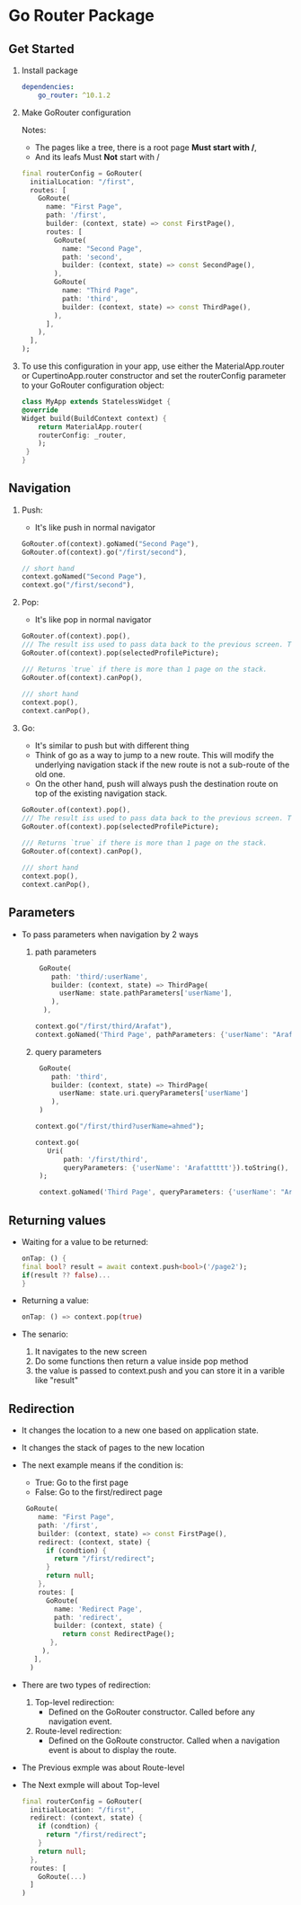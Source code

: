 # Go Router Package

## Get Started

1. Install package

    ```yaml
    dependencies:
        go_router: ^10.1.2
    ```

2. Make GoRouter configuration

    Notes:
      - The pages like a tree, there is a root page **Must start with /**,
      - And its leafs Must **Not** start with /

    ```dart
    final routerConfig = GoRouter(
      initialLocation: "/first",
      routes: [
        GoRoute(
          name: "First Page",
          path: '/first',
          builder: (context, state) => const FirstPage(),
          routes: [
            GoRoute(
              name: "Second Page",
              path: 'second',
              builder: (context, state) => const SecondPage(),
            ),
            GoRoute(
              name: "Third Page",
              path: 'third',
              builder: (context, state) => const ThirdPage(),
            ),
          ],
        ),
      ],
    );
    ```

3. To use this configuration in your app, use either the MaterialApp.router or CupertinoApp.router constructor and set the routerConfig parameter to your GoRouter configuration object:

    ```dart
    class MyApp extends StatelessWidget {
    @override
    Widget build(BuildContext context) {
        return MaterialApp.router(
        routerConfig: _router,
        );
     }
    }
    ```

## Navigation

1. Push:

    - It's like push in normal navigator

    ```dart
    GoRouter.of(context).goNamed("Second Page"),
    GoRouter.of(context).go("/first/second"),
    
    // short hand
    context.goNamed("Second Page"),
    context.go("/first/second"),
    ```

2. Pop:

    - It's like pop in normal navigator

    ```dart
    GoRouter.of(context).pop(),
    /// The result iss used to pass data back to the previous screen. This can be useful for scenarios where you need to update the state of the previous screen based on the user's actions on the current screen.
    GoRouter.of(context).pop(selectedProfilePicture);
    
    /// Returns `true` if there is more than 1 page on the stack.
    GoRouter.of(context).canPop(),
  
    /// short hand
    context.pop(),
    context.canPop(),
    ```

3. Go:

    - It's similar to push but with different thing
    - Think of go as a way to jump to a new route. This will modify the underlying navigation stack if the new route is   not a sub-route of the old one.
    - On the other hand, push will always push the destination route on top of the existing navigation stack.

    ```dart
    GoRouter.of(context).pop(),
    /// The result iss used to pass data back to the previous screen. This can be useful for scenarios where you need to update the state of the previous screen based on the user's actions on the current screen.
    GoRouter.of(context).pop(selectedProfilePicture);
    
    /// Returns `true` if there is more than 1 page on the stack.
    GoRouter.of(context).canPop(),
  
    /// short hand
    context.pop(),
    context.canPop(),
    ```

## Parameters

- To pass parameters when navigation by 2 ways

  1. path parameters

      ```dart
       GoRoute(
          path: 'third/:userName',
          builder: (context, state) => ThirdPage(
            userName: state.pathParameters['userName'],
          ),
        ),
      ```

      ```dart
      context.go("/first/third/Arafat"),
      context.goNamed('Third Page', pathParameters: {'userName': "Arafat"});
      ```

  2. query parameters

      ```dart
       GoRoute(
          path: 'third',
          builder: (context, state) => ThirdPage(
            userName: state.uri.queryParameters['userName']
          ),
       )
      ```
  
      ```dart
      context.go("/first/third?userName=ahmed");
  
      context.go(
         Uri(
             path: '/first/third',
             queryParameters: {'userName': 'Arafattttt'}).toString(),
       );

       context.goNamed('Third Page', queryParameters: {'userName': "Arafat"});
      ```

## Returning values

- Waiting for a value to be returned:

    ```dart
    onTap: () {
    final bool? result = await context.push<bool>('/page2');
    if(result ?? false)...
    }
    ```

- Returning a value:

    ```dart
    onTap: () => context.pop(true)
    ```

- The senario:

    1. It navigates to the new screen
    2. Do some functions then return a value inside pop method
    3. the value is passed to context.push and you can store it in a varible like "result"

## Redirection

- It changes the location to a new one based on application state.
- It changes the stack of pages to the new location
- The next example means if the condition is:
  
  - True: Go to the first page
  - False: Go to the first/redirect page

  ```dart
   GoRoute(
      name: "First Page",
      path: '/first',
      builder: (context, state) => const FirstPage(),
      redirect: (context, state) {
        if (condtion) {
          return "/first/redirect";
        }
        return null;
      },
      routes: [
        GoRoute(
          name: 'Redirect Page',
          path: 'redirect',
          builder: (context, state) {
            return const RedirectPage();
         },
       ),
     ],
    )
  ```

- There are two types of redirection:

  1. Top-level redirection:
      - Defined on the GoRouter constructor. Called before any navigation event.
  2. Route-level redirection:
      - Defined on the GoRoute constructor. Called when a navigation event is about to display the route.

- The Previous exmple was about Route-level
- The Next exmple will about Top-level

  ```dart
  final routerConfig = GoRouter(
    initialLocation: "/first",
    redirect: (context, state) {
      if (condtion) {
        return "/first/redirect";
      }
      return null;
    },
    routes: [
      GoRoute(...)
    ]
  )
  ```
